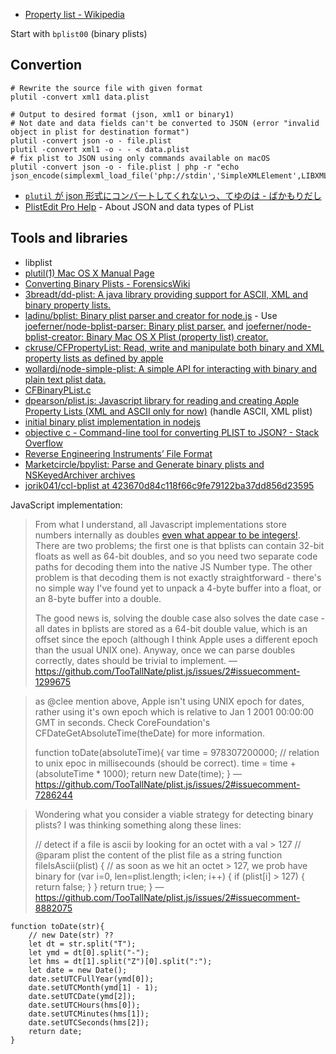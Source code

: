 - [Property list - Wikipedia](https://en.wikipedia.org/wiki/Property_list)

Start with `bplist00` (binary plists)

## Convertion

	# Rewrite the source file with given format
	plutil -convert xml1 data.plist

	# Output to desired format (json, xml1 or binary1)
	# Not date and data fields can't be converted to JSON (error "invalid object in plist for destination format")
	plutil -convert json -o - file.plist
	plutil -convert xml1 -o - - < data.plist
	# fix plist to JSON using only commands available on macOS
	plutil -convert json -o - file.plist | php -r "echo json_encode(simplexml_load_file('php://stdin','SimpleXMLElement',LIBXML_NOCDATA));"

- [`plutil` が json 形式にコンバートしてくれないっ、てゆのは - ばかもりだし](http://baqamore.hatenablog.com/entry/2017/01/28/051955)
- [PlistEdit Pro Help](https://fatcatsoftware.com/plisteditpro/Docs/print/index.html#about-json) - About JSON and data types of PList

## Tools and libraries

- libplist
- [plutil(1) Mac OS X Manual Page](https://developer.apple.com/library/mac/documentation/Darwin/Reference/ManPages/man1/plutil.1.html)
- [Converting Binary Plists - ForensicsWiki](http://www.forensicswiki.org/wiki/Converting_Binary_Plists)
- [3breadt/dd-plist: A java library providing support for ASCII, XML and binary property lists.](https://github.com/3breadt/dd-plist)
- [ladinu/bplist: Binary plist parser and creator for node.js](https://github.com/ladinu/bplist) - Use [joeferner/node-bplist-parser: Binary plist parser.](https://github.com/joeferner/node-bplist-parser) and [joeferner/node-bplist-creator: Binary Mac OS X Plist (property list) creator.](https://github.com/joeferner/node-bplist-creator)
- [ckruse/CFPropertyList: Read, write and manipulate both binary and XML property lists as defined by apple](https://github.com/ckruse/CFPropertyList)
- [wollardj/node-simple-plist: A simple API for interacting with binary and plain text plist data.](https://github.com/wollardj/node-simple-plist)
- [CFBinaryPList.c](http://opensource.apple.com/source/CF/CF-550/CFBinaryPList.c)
- [dpearson/plist.js: Javascript library for reading and creating Apple Property Lists (XML and ASCII only for now)](https://github.com/dpearson/plist.js) (handle ASCII, XML plist)
- [initial binary plist implementation in nodejs](https://gist.github.com/clee/1007217#file-binary-plist-js)
- [objective c - Command-line tool for converting PLIST to JSON? - Stack Overflow](https://stackoverflow.com/questions/6066350/command-line-tool-for-converting-plist-to-json)
- [Reverse Engineering Instruments’ File Format](http://jamie-wong.com/post/reverse-engineering-instruments-file-format/#making-a-binary-plist-parser)
- [Marketcircle/bpylist: Parse and Generate binary plists and NSKeyedArchiver archives](https://github.com/Marketcircle/bpylist)
- [jorik041/ccl-bplist at 423670d84c118f66c9fe79122ba37dd856d23595](https://github.com/jorik041/ccl-bplist/tree/423670d84c118f66c9fe79122ba37dd856d23595)

JavaScript implementation:

> From what I understand, all Javascript implementations store numbers internally as doubles [even what appear to be integers!](http://www.jwz.org/blog/2010/10/every-day-i-learn-something-new-and-stupid/). There are two problems; the first one is that bplists can contain 32-bit floats as well as 64-bit doubles, and so you need two separate code paths for decoding them into the native JS Number type. The other problem is that decoding them is not exactly straightforward - there's no simple way I've found yet to unpack a 4-byte buffer into a float, or an 8-byte buffer into a double.
> 
> The good news is, solving the double case also solves the date case - all dates in bplists are stored as a 64-bit double value, which is an offset since the epoch (although I think Apple uses a different epoch than the usual UNIX one). Anyway, once we can parse doubles correctly, dates should be trivial to implement.
— https://github.com/TooTallNate/plist.js/issues/2#issuecomment-1299675

> as @clee mention above, Apple isn't using UNIX epoch for dates, rather using it's own epoch which is relative to Jan 1 2001 00:00:00 GMT in seconds. Check CoreFoundation's CFDateGetAbsoluteTime(theDate) for more information.
> 
> 	function toDate(absoluteTime){
> 	    var time = 978307200000;  // relation to unix epoc in millisecounds (should be correct).
> 	    time = time  + (absoluteTime * 1000);
> 	    return new Date(time);
> 	}
— https://github.com/TooTallNate/plist.js/issues/2#issuecomment-7286244

> Wondering what you consider a viable strategy for detecting binary plists? I was thinking something along these lines:
> 
> 	// detect if a file is ascii by looking for an octet with a val > 127
> 	// @param plist the content of the plist file as a string
> 	function fileIsAscii(plist) {
> 	    // as soon as we hit an octet > 127, we prob have binary
> 	    for (var i=0, len=plist.length; i<len; i++) {
> 	      if (plist[i] > 127) { return false; }
> 	    }
> 	    return true;
> 	}
— https://github.com/TooTallNate/plist.js/issues/2#issuecomment-8882075


	function toDate(str){
		// new Date(str) ??
		let dt = str.split("T");
		let ymd = dt[0].split("-");
		let hms = dt[1].split("Z")[0].split(":");
		let date = new Date();
		date.setUTCFullYear(ymd[0]);
		date.setUTCMonth(ymd[1] - 1);
		date.setUTCDate(ymd[2]);
		date.setUTCHours(hms[0]);
		date.setUTCMinutes(hms[1]);
		date.setUTCSeconds(hms[2]);
		return date;
	}
